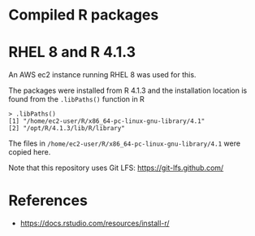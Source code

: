 # Compiled R packages 

# RHEL 8 and R 4.1.3

An AWS ec2 instance running RHEL 8 was used for this.

The packages were installed from R 4.1.3 and the installation 
location is found from the `.libPaths()` function in R

```
> .libPaths()
[1] "/home/ec2-user/R/x86_64-pc-linux-gnu-library/4.1"
[2] "/opt/R/4.1.3/lib/R/library"
```

The files in `/home/ec2-user/R/x86_64-pc-linux-gnu-library/4.1` were copied here.

Note that this repository uses Git LFS: https://git-lfs.github.com/

# References
* https://docs.rstudio.com/resources/install-r/
